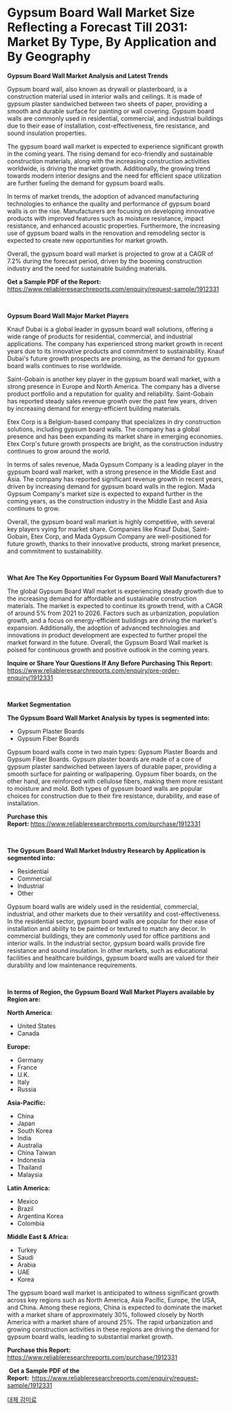 <p><h1>Gypsum Board Wall Market Size Reflecting a Forecast Till 2031: Market By Type, By Application and By Geography</h1></p><p><strong>Gypsum Board Wall Market Analysis and Latest Trends</strong></p>
<p><p>Gypsum board wall, also known as drywall or plasterboard, is a construction material used in interior walls and ceilings. It is made of gypsum plaster sandwiched between two sheets of paper, providing a smooth and durable surface for painting or wall covering. Gypsum board walls are commonly used in residential, commercial, and industrial buildings due to their ease of installation, cost-effectiveness, fire resistance, and sound insulation properties.</p><p>The gypsum board wall market is expected to experience significant growth in the coming years. The rising demand for eco-friendly and sustainable construction materials, along with the increasing construction activities worldwide, is driving the market growth. Additionally, the growing trend towards modern interior designs and the need for efficient space utilization are further fueling the demand for gypsum board walls.</p><p>In terms of market trends, the adoption of advanced manufacturing technologies to enhance the quality and performance of gypsum board walls is on the rise. Manufacturers are focusing on developing innovative products with improved features such as moisture resistance, impact resistance, and enhanced acoustic properties. Furthermore, the increasing use of gypsum board walls in the renovation and remodeling sector is expected to create new opportunities for market growth.</p><p>Overall, the gypsum board wall market is projected to grow at a CAGR of 7.2% during the forecast period, driven by the booming construction industry and the need for sustainable building materials.</p></p>
<p><strong>Get a Sample PDF of the Report:&nbsp;</strong> <a href="https://www.reliableresearchreports.com/enquiry/request-sample/1912331">https://www.reliableresearchreports.com/enquiry/request-sample/1912331</a></p>
<p>&nbsp;</p>
<p><strong>Gypsum Board Wall Major Market Players</strong></p>
<p><p>Knauf Dubai is a global leader in gypsum board wall solutions, offering a wide range of products for residential, commercial, and industrial applications. The company has experienced strong market growth in recent years due to its innovative products and commitment to sustainability. Knauf Dubai's future growth prospects are promising, as the demand for gypsum board walls continues to rise worldwide.</p><p>Saint-Gobain is another key player in the gypsum board wall market, with a strong presence in Europe and North America. The company has a diverse product portfolio and a reputation for quality and reliability. Saint-Gobain has reported steady sales revenue growth over the past few years, driven by increasing demand for energy-efficient building materials.</p><p>Etex Corp is a Belgium-based company that specializes in dry construction solutions, including gypsum board walls. The company has a global presence and has been expanding its market share in emerging economies. Etex Corp's future growth prospects are bright, as the construction industry continues to grow around the world.</p><p>In terms of sales revenue, Mada Gypsum Company is a leading player in the gypsum board wall market, with a strong presence in the Middle East and Asia. The company has reported significant revenue growth in recent years, driven by increasing demand for gypsum board walls in the region. Mada Gypsum Company's market size is expected to expand further in the coming years, as the construction industry in the Middle East and Asia continues to grow.</p><p>Overall, the gypsum board wall market is highly competitive, with several key players vying for market share. Companies like Knauf Dubai, Saint-Gobain, Etex Corp, and Mada Gypsum Company are well-positioned for future growth, thanks to their innovative products, strong market presence, and commitment to sustainability.</p></p>
<p>&nbsp;</p>
<p><strong>What Are The Key Opportunities For Gypsum Board Wall Manufacturers?</strong></p>
<p><p>The global Gypsum Board Wall market is experiencing steady growth due to the increasing demand for affordable and sustainable construction materials. The market is expected to continue its growth trend, with a CAGR of around 5% from 2021 to 2026. Factors such as urbanization, population growth, and a focus on energy-efficient buildings are driving the market's expansion. Additionally, the adoption of advanced technologies and innovations in product development are expected to further propel the market forward in the future. Overall, the Gypsum Board Wall market is poised for continuous growth and positive outlook in the coming years.</p></p>
<p><strong>Inquire or Share Your Questions If Any Before Purchasing This Report:</strong> <a href="https://www.reliableresearchreports.com/enquiry/pre-order-enquiry/1912331">https://www.reliableresearchreports.com/enquiry/pre-order-enquiry/1912331</a></p>
<p>&nbsp;</p>
<p><strong>Market Segmentation</strong></p>
<p><strong>The Gypsum Board Wall Market Analysis by types is segmented into:</strong></p>
<p><ul><li>Gypsum Plaster Boards</li><li>Gypsum Fiber Boards</li></ul></p>
<p><p>Gypsum board walls come in two main types: Gypsum Plaster Boards and Gypsum Fiber Boards. Gypsum plaster boards are made of a core of gypsum plaster sandwiched between layers of durable paper, providing a smooth surface for painting or wallpapering. Gypsum fiber boards, on the other hand, are reinforced with cellulose fibers, making them more resistant to moisture and mold. Both types of gypsum board walls are popular choices for construction due to their fire resistance, durability, and ease of installation.</p></p>
<p><strong>Purchase this Report:&nbsp;</strong><a href="https://www.reliableresearchreports.com/purchase/1912331">https://www.reliableresearchreports.com/purchase/1912331</a></p>
<p>&nbsp;</p>
<p><strong>The Gypsum Board Wall Market Industry Research by Application is segmented into:</strong></p>
<p><ul><li>Residential</li><li>Commercial</li><li>Industrial</li><li>Other</li></ul></p>
<p><p>Gypsum board walls are widely used in the residential, commercial, industrial, and other markets due to their versatility and cost-effectiveness. In the residential sector, gypsum board walls are popular for their ease of installation and ability to be painted or textured to match any decor. In commercial buildings, they are commonly used for office partitions and interior walls. In the industrial sector, gypsum board walls provide fire resistance and sound insulation. In other markets, such as educational facilities and healthcare buildings, gypsum board walls are valued for their durability and low maintenance requirements.</p></p>
<p>&nbsp;</p>
<p><strong>In terms of Region, the Gypsum Board Wall Market Players available by Region are:</strong></p>
<p>
    <p> <strong> North America: </strong>
        <ul>
            <li>United States</li>
            <li>Canada</li>
        </ul>
        </p> 
    <p> <strong> Europe: </strong>
        <ul>
            <li>Germany</li>
            <li>France</li>
            <li>U.K.</li>
            <li>Italy</li>
            <li>Russia</li>
        </ul>
        </p> 
    <p> <strong> Asia-Pacific: </strong>
        <ul>
            <li>China</li>
            <li>Japan</li>
            <li>South Korea</li>
            <li>India</li>
            <li>Australia</li>
            <li>China Taiwan</li>
            <li>Indonesia</li>
            <li>Thailand</li>
            <li>Malaysia</li>
        </ul>
        </p> 
    <p> <strong> Latin America: </strong>
        <ul>
            <li>Mexico</li>
            <li>Brazil</li>
            <li>Argentina Korea</li>
            <li>Colombia</li>
        </ul>
        </p> 
    <p> <strong> Middle East & Africa: </strong>
        <ul>
            <li>Turkey</li>
            <li>Saudi</li>
            <li>Arabia</li>
            <li>UAE</li>
            <li>Korea</li>
        </ul>
    </p>
    </p>
<p><p>The gypsum board wall market is anticipated to witness significant growth across key regions such as North America, Asia Pacific, Europe, the USA, and China. Among these regions, China is expected to dominate the market with a market share of approximately 30%, followed closely by North America with a market share of around 25%. The rapid urbanization and growing construction activities in these regions are driving the demand for gypsum board walls, leading to substantial market growth.</p></p>
<p><strong>Purchase this Report: </strong><a href="https://www.reliableresearchreports.com/purchase/1912331">https://www.reliableresearchreports.com/purchase/1912331</a></p>
<p>&nbsp;<strong>Get a Sample PDF of the Report:&nbsp;&nbsp;</strong><a href="https://www.reliableresearchreports.com/enquiry/request-sample/1912331">https://www.reliableresearchreports.com/enquiry/request-sample/1912331</a></p>
<p><strong></strong></p>
<p><p><a href="https://github.com/jntpkh496620/Market-Research-Report-List-1/blob/main/1846751193928.md">대체 감미료</a></p></p>